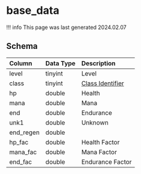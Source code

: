 # base_data

!!! info
	This page was last generated 2024.02.07

## Schema

| Column | Data Type | Description |
| :--- | :--- | :--- |
| level | tinyint | Level |
| class | tinyint | [Class Identifier](../../../../server/player/class-list) |
| hp | double | Health |
| mana | double | Mana |
| end | double | Endurance |
| unk1 | double | Unknown |
| end_regen | double |  |
| hp_fac | double | Health Factor |
| mana_fac | double | Mana Factor |
| end_fac | double | Endurance Factor |

